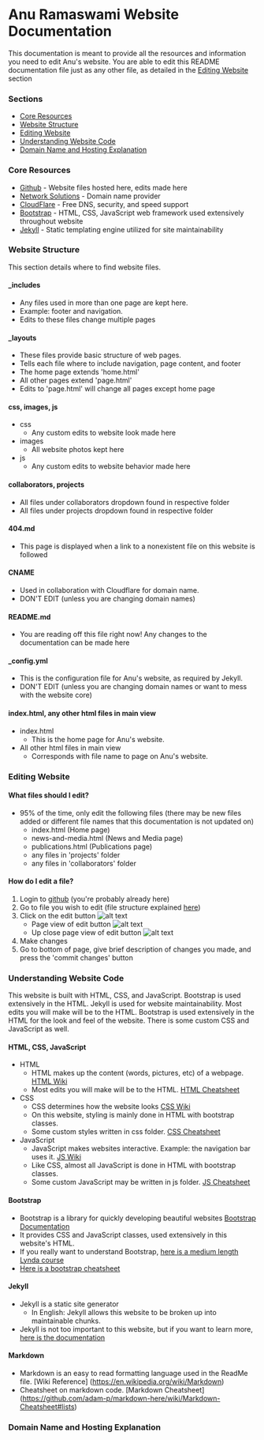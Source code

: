 # Anu Ramaswami Website Documentation
This documentation is meant to provide all the resources and information you need to edit Anu's website. You are able to edit this README documentation file just as any other file, as detailed in the [Editing Website](#editing-website) section

### Sections
* [Core Resources](#core-resources)
* [Website Structure](#website-structure)
* [Editing Website](#editing-website)
* [Understanding Website Code](#understanding-website-code)
* [Domain Name and Hosting Explanation](#domain-name-and-hosting-explanation)

### Core Resources
* [Github](https://github.com) - Website files hosted here, edits made here
* [Network Solutions](https://www.networksolutions.com/index.jsp) - Domain name provider
* [CloudFlare](https://www.cloudflare.com) - Free DNS, security, and speed support
* [Bootstrap](https://getbootstrap.com) - HTML, CSS, JavaScript web framework used extensively throughout website
* [Jekyll](https://jekyllrb.com/docs/home/) - Static templating engine utilized for site maintainability

### Website Structure
This section details where to find website files.
#### _includes
* Any files used in more than one page are kept here. 
* Example: footer and navigation. 
* Edits to these files change multiple pages
#### _layouts
* These files provide basic structure of web pages.
* Tells each file where to include navigation, page content, and footer
* The home page extends 'home.html'
* All other pages extend 'page.html'
* Edits to 'page.html' will change all pages except home page
#### css, images, js
* css
	* Any custom edits to website look made here
* images
	* All website photos kept here
* js
	* Any custom edits to website behavior made here
#### collaborators, projects
* All files under collaborators dropdown found in respective folder
* All files under projects dropdown found in respective folder
#### 404.md
* This page is displayed when a link to a nonexistent file on this website is followed
#### CNAME
* Used in collaboration with Cloudflare for domain name.
* DON'T EDIT (unless you are changing domain names)
#### README.md
* You are reading off this file right now! Any changes to the documentation can be made here
#### _config.yml
* This is the configuration file for Anu's website, as required by Jekyll.
* DON'T EDIT (unless you are changing domain names or want to mess with the website core)
#### index.html, any other html files in main view
* index.html
	* This is the home page for Anu's website.
* All other html files in main view
	* Corresponds with file name to page on Anu's website.

### Editing Website
#### What files should I edit?
* 95% of the time, only edit the following files (there may be new files added or different file names that this documentation is not updated on)
	* index.html (Home page)
	* news-and-media.html (News and Media page)
	* publications.html (Publications page)
	* any files in 'projects' folder
	* any files in 'collaborators' folder
#### How do I edit a file?
1. Login to [github](https://github.com/anuramaswami/anuramaswami.github.io) (you're probably already here)
2. Go to file you wish to edit (file structure explained [here](website-structure))
3. Click on the edit button ![alt text](https://anuramaswami.github.io/images/readme/edit-button.png "Edit Button")
	* Page view of edit button
![alt text](https://anuramaswami.github.io/images/readme/how-to-edit-1.png "How to edit part 1")
	* Up close page view of edit button
![alt text](https://anuramaswami.github.io/images/readme/how-to-edit-2.png "How to edit part 2")
4. Make changes
5. Go to bottom of page, give brief description of changes you made, and press the 'commit changes' button

### Understanding Website Code
This website is built with HTML, CSS, and JavaScript. Bootstrap is used extensively in the HTML. Jekyll is used for website maintainability. Most edits you will make will be to the HTML. Bootstrap is used extensively in the HTML for the look and feel of the website. There is some custom CSS and JavaScript as well.
#### HTML, CSS, JavaScript
* HTML
	* HTML makes up the content (words, pictures, etc) of a webpage. [HTML Wiki](https://en.wikipedia.org/wiki/HTML)
	* Most edits you will make will be to the HTML. [HTML Cheatsheet](http://htmlcheatsheet.com)
* CSS
	* CSS determines how the website looks [CSS Wiki](https://en.wikipedia.org/wiki/Cascading_Style_Sheets)
	* On this website, styling is mainly done in HTML with bootstrap classes.
	* Some custom styles written in css folder. [CSS Cheatsheet](http://htmlcheatsheet.com/css/)
* JavaScript
	* JavaScript makes websites interactive. Example: the navigation bar uses it. [JS Wiki](https://en.wikipedia.org/wiki/JavaScript)
	* Like CSS, almost all JavaScript is done in HTML with bootstrap classes.
	* Some custom JavaScript may be written in js folder. [JS Cheatsheet](http://htmlcheatsheet.com/js/)
#### Bootstrap
* Bootstrap is a library for quickly developing beautiful websites [Bootstrap Documentation](https://getbootstrap.com/docs/4.0/getting-started/introduction/)
* It provides CSS and JavaScript classes, used extensively in this website's HTML.
* If you really want to understand Bootstrap, [here is a medium length Lynda course](https://www.lynda.com/Bootstrap-tutorials/Bootstrap-4-Essential-Training/372545-2.html)
* [Here is a bootstrap cheatsheet](https://hackerthemes.com/bootstrap-cheatsheet/)
#### Jekyll
* Jekyll is a static site generator
	* In English: Jekyll allows this website to be broken up into maintainable chunks.
* Jekyll is not too important to this website, but if you want to learn more, [here is the documentation](https://jekyllrb.com/docs/home/)
#### Markdown
* Markdown is an easy to read formatting language used in the ReadMe file. [Wiki Reference] (https://en.wikipedia.org/wiki/Markdown)
* Cheatsheet on markdown code. [Markdown Cheatsheet] (https://github.com/adam-p/markdown-here/wiki/Markdown-Cheatsheet#lists)

### Domain Name and Hosting Explanation

